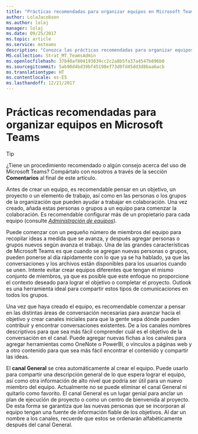 ```yaml
---
title: "Prácticas recomendadas para organizar equipos en Microsoft Teams"
author: LolaJacobsen
ms.author: lolaj
manager: lolaj
ms.date: 09/25/2017
ms.topic: article
ms.service: msteams
description: "Conozca las prácticas recomendadas para organizar equipos en Microsoft Teams de acuerdo con las necesidades de su organización."
MS.collection: Strat_MT_TeamsAdmin
ms.openlocfilehash: 37b40af804193039cc2c2a8b5fa37a4547b896b0
ms.sourcegitcommit: 5ab90d4bd39bf45198ef73d0fd45dd3d8baa6acb
ms.translationtype: HT
ms.contentlocale: es-ES
ms.lasthandoff: 12/21/2017
---
```

<a name="best-practices-for-organizing-teams-in-microsoft-teams"></a>Prácticas recomendadas para organizar equipos en Microsoft Teams
======================================================

> [!TIP]
> ¿Tiene un procedimiento recomendado o algún consejo acerca del uso de Microsoft Teams? Compártalo con nosotros a través de la sección **Comentarios** al final de este artículo.

Antes de crear un equipo, es recomendable pensar en un objetivo, un proyecto o un elemento de trabajo, así como en las personas o los grupos de la organización que pueden ayudar a trabajar en colaboración. Una vez creado, añada estas personas o grupos a un equipo para comenzar la colaboración. Es recomendable configurar más de un propietario para cada equipo (consulte [*Administración de equipos*](https://support.office.com/article/Teams-and-Channels-df38ae23-8f85-46d3-b071-cb11b9de5499)).

Puede comenzar con un pequeño número de miembros del equipo para recopilar ideas a medida que se avanza, y después agregar personas o grupos nuevos según avanza el trabajo. Una de las grandes características de Microsoft Teams es que cuando se agregan nuevas personas o grupos, pueden ponerse al día rápidamente con lo que ya se ha hablado, ya que las conversaciones y los archivos están disponibles para los usuarios cuando se unen. Intente evitar crear equipos diferentes que tengan el mismo conjunto de miembros, ya que es posible que este enfoque no proporcione el contexto deseado para lograr el objetivo o completar el proyecto. Outlook es una herramienta ideal para compartir estos tipos de comunicaciones en todos los grupos.

Una vez que haya creado el equipo, es recomendable comenzar a pensar en las distintas áreas de conversación necesarias para avanzar hacia el objetivo y crear canales iniciales para que la gente sepa dónde pueden contribuir y encontrar conversaciones existentes. De a los canales nombres descriptivos para que sea más fácil comprender cuál es el objetivo de la conversación en el canal. Puede agregar nuevas fichas a los canales para agregar herramientas como OneNote o PowerBI, o vínculos a páginas web y a otro contenido para que sea más fácil encontrar el contenido y compartir las ideas.

El **canal General** se crea automáticamente al crear el equipo. Puede usarlo para compartir una descripción general de lo que espera lograr el equipo, así como otra información de alto nivel que podría ser útil para un nuevo miembro del equipo. Actualmente no se puede eliminar el canal General ni quitarlo como favorito. El canal General es un lugar genial para anclar un plan de ejecución de proyecto o como un centro de bienvenida al proyecto. De esta forma se garantiza que las nuevas personas que se incorporan al equipo tengan una fuente de información fiable de los objetivos. Al dar un nombre a los canales, recuerde que estos se ordenarán alfabéticamente después del canal General.
